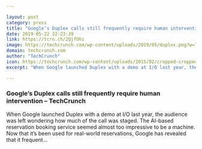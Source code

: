 ```yaml
---

layout: post
category: press
title: "Google’s Duplex calls still frequently require human intervention"
date: 2019-05-22 22:23:39
link: https://tcrn.ch/2QjfOhi
image: https://techcrunch.com/wp-content/uploads/2019/05/duplex.png?w=764
domain: techcrunch.com
author: "TechCrunch"
icon: https://techcrunch.com/wp-content/uploads/2015/02/cropped-cropped-favicon-gradient.png?w=180
excerpt: "When Google launched Duplex with a demo at I/O last year, the audience was left wondering how much of the call was staged. The AI-based reservation booking service seemed almost too impressive to be a machine. Now that it’s been used for real-world reservations, Google has revealed that it frequent…"

---
```


### Google’s Duplex calls still frequently require human intervention – TechCrunch

When Google launched Duplex with a demo at I/O last year, the audience was left wondering how much of the call was staged. The AI-based reservation booking service seemed almost too impressive to be a machine. Now that it’s been used for real-world reservations, Google has revealed that it frequent…